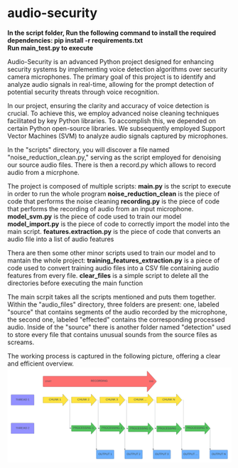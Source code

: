 # audio-security
**In the script folder, Run the following command to install the required dependencies: pip install -r requirements.txt** \
**Run main_test.py to execute**


Audio-Security is an advanced Python project designed for enhancing security systems by implementing voice detection algorithms over security camera microphones. The primary goal of this project is to identify and analyze audio signals in real-time, allowing for the prompt detection of potential security threats through voice recognition.

In our project, ensuring the clarity and accuracy of voice detection is crucial. To achieve this, we employ advanced noise cleaning techniques facilitated by key Python libraries.
To accomplish this, we depended on certain Python open-source libraries.
We subsequently employed Support Vector Machines (SVM) to analyze audio signals captured by microphones.



In the "scripts" directory, you will discover a file named "noise_reduction_clean.py," serving as the script employed for denoising our source audio files. There is then a record.py which allows to record audio from a micrphone.

The project is composed of multiple scripts:
**main.py** is the script to execute in order to run the whole program
**noise_reduction_clean** is the piece of code that performs the noise cleaning
**recording.py** is the piece of code that performs the recording of audio from an input microphone.
**model_svm.py** is the piece of code used to train our model
**model_import.py** is the piece of code to correctly import the model into the main script.
**features.extraction.py** is the piece of code that converts an audio file into a list of audio features

Thera are then some other minor scripts used to train our model and to mantain the whole project:
**training_features_extraction.py** is a piece of code used to convert training audio files into a CSV file containing audio features from every file.
**clear_files** is a simple script to delete all the directories before executing the main function



The main scrpit takes all the scripts mentioned and puts them together. Within the "audio_files" directory, three folders are present: one, labeled "source" that contains segments of the audio recorded by the microphone, the second one, labeled "effected" contains the corresponding processed audio. Inside of the "source" there is another folder named "detection" used to store every file that contains unusual sounds from the source files as screams.

The working process is captured in the following picture, offering a clear and efficient overview.
![Working process](https://github.com/pradeeparoulmoji/audio-security/blob/main/pictures/recording%20process.png)






